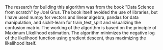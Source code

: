 The research for building this algorithm was from the book "Data Science from scratch" by Joel Grus.
The book itself avoided the use of libraries, but I have used numpy for vectors and linear algebra, pandas for data manipulation, and sickit-learn for train_test_split and visualizing the confusion matrix.
The working of the algorithm is based on the principle of Maximum Likelihood estimation. The algorithm minimizes the negative log of the likelihood function using gradient descent, thus maximizing the likelihood itself.

